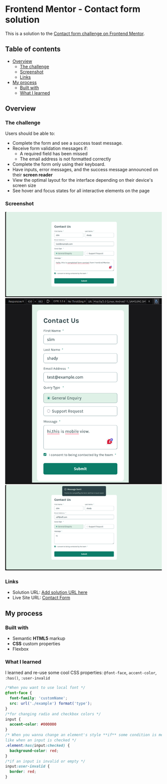 # Frontend Mentor - Contact form solution

This is a solution to the [Contact form challenge on Frontend Mentor](https://www.frontendmentor.io/challenges/contact-form--G-hYlqKJj).

## Table of contents

- [Overview](#overview)
  - [The challenge](#the-challenge)
  - [Screenshot](#screenshot)
  - [Links](#links)
- [My process](#my-process)
  - [Built with](#built-with)
  - [What I learned](#what-i-learned)



## Overview

### The challenge

Users should be able to:

- Complete the form and see a success toast message.
- Receive form validation messages if:
  - A required field has been missed
  - The email address is not formatted correctly
- Complete the form only using their keyboard.
- Have inputs, error messages, and the success message announced on their **screen reader**
- View the optimal layout for the interface depending on their device's screen size
- See hover and focus states for all interactive elements on the page

### Screenshot

![Contact Form](./screenshots/contact-form.png)
![Mobile view](./screenshots/form-cotact-mobile-view.png)
![Toast Message](./screenshots/toast-contact-form.png)



### Links

- Solution URL: [Add solution URL here](https://www.frontendmentor.io/solutions/html-css-s2bs4wfHML)
- Live Site URL: [Contact Form](https://daniyal-abbassi.github.io/Frontend-Mentor-Contact-Form/)

## My process

### Built with

- Semantic **HTML5** markup
- **CSS** custom properties
- Flexbox



### What I learned 

I learned and re-use some cool CSS properties: 
``@font-face``, ``accent-color``, ``:has()``, ``:user-invalid``

```css
/*When you want to use local font */
@font-face {
  font-family: 'customName';
  src: url('./example') format('type');
}
/*for changing radio and checkbox colors */
input {
  accent-color: #000000 
}
/* When you wanna change an element's style **if** some condition is met.
like when an input is checked */
.element:has(input:checked) {
  background-color: red;
}
/*if an input is invalid or empty */
input:user-invalid {
  border: red;
}
```

